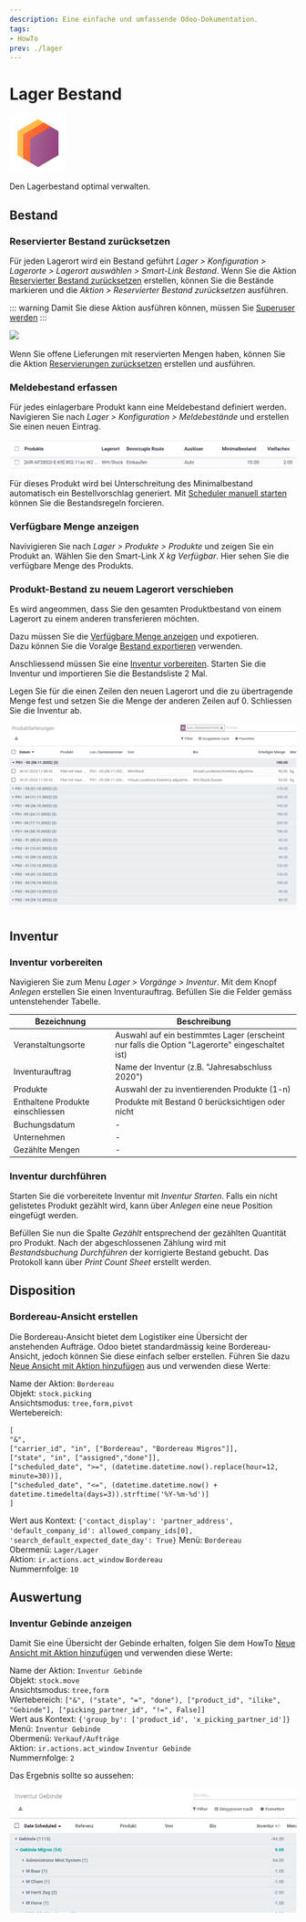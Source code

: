 ```yaml
---
description: Eine einfache und umfassende Odoo-Dokumentation.
tags:
- HowTo
prev: ./lager
---
```

# Lager Bestand
![icons_odoo_stock](assets/icons_odoo_stock.png)

Den Lagerbestand optimal verwalten.

## Bestand

### Reservierter Bestand zurücksetzen

Für jeden Lagerort wird ein Bestand geführt *Lager > Konfiguration > Lagerorte > Lagerort auswählen > Smart-Link Bestand*. Wenn Sie die Aktion [Reservierter Bestand zurücksetzen](Lager%20Aktionen.md#Reservierter%20Bestand%20zurücksetzen) erstellen, können Sie die Bestände markieren und die *Aktion > Reservierter Bestand zurücksetzen* ausführen.

::: warning
Damit Sie diese Aktion ausführen können, müssen Sie [Superuser werden](Einstellungen.md#Superuser%20werden)
:::

![](assets/Lager%20Bestand%20Reservierter%20Bestand%20zurücksetzen.png)

Wenn Sie offene Lieferungen mit reservierten Mengen haben, können Sie die Aktion [Reservierungen zurücksetzen](Lager%20Aktionen.md#Reservierungen%20zurücksetzen) erstellen und ausführen.

### Meldebestand erfassen

Für jedes einlagerbare Produkt kann eine Meldebestand definiert werden. Navigieren Sie nach *Lager > Konfiguration > Meldebestände* und erstellen Sie einen neuen Eintrag.

![](assets/Lager%20Bestand%20Meldebestand.png)

Für dieses Produkt wird bei Unterschreitung des Minimalbestand automatisch ein Bestellvorschlag generiert. Mit [Scheduler manuell starten](Lager%20Vorgänge.md#Scheduler%20manuell%20starten) können Sie die Bestandsregeln forcieren.

### Verfügbare Menge anzeigen

Navivigieren Sie nach *Lager > Produkte > Produkte* und zeigen Sie ein Produkt an. Wählen Sie den Smart-Link *X kg Verfügbar*. Hier sehen Sie die verfügbare Menge des Produkts.

### Produkt-Bestand zu neuem Lagerort verschieben

Es wird angeommen, dass Sie den gesamten Produktbestand von einem Lagerort zu einem anderen transferieren möchten.

Dazu müssen Sie die [Verfügbare Menge anzeigen](#Verfügbare%20Menge%20anzeigen) und expotieren.\
Dazu können Sie die Voralge [Bestand exportieren](Lager%20Datenmanagement.md#Bestand%20exportieren) verwenden.

Anschliessend müssen Sie eine [Inventur vorbereiten](#Inventur%20vorbereiten). Starten Sie die Inventur und importieren Sie die Bestandsliste 2 Mal.

Legen Sie für die einen Zeilen den neuen Lagerort und die zu übertragende Menge fest und setzen Sie die Menge der anderen Zeilen auf 0.  Schliessen Sie die Inventur ab.

![](assets/Lager%20Bestand%20Bestand%20verschoben.png)

## Inventur

### Inventur vorbereiten

Navigieren Sie zum Menu *Lager > Vorgänge > Inventur*. Mit dem Knopf *Anlegen* erstellen Sie einen Inventurauftrag. Befüllen Sie die Felder gemäss untenstehender Tabelle.

| Bezeichnung                       | Beschreibung                                                                                    |
| --------------------------------- | ----------------------------------------------------------------------------------------------- |
| Veranstaltungsorte                | Auswahl auf ein bestimmtes Lager (erscheint nur falls die Option "Lagerorte" eingeschaltet ist) |
| Inventurauftrag                   | Name der Inventur (z.B. "Jahresabschluss 2020")                                                 |
| Produkte                          | Auswahl der zu inventierenden Produkte (1-n)                                                    |
| Enthaltene Produkte einschliessen | Produkte mit Bestand 0 berücksichtigen oder nicht                                               |
| Buchungsdatum                     | -                                                                                               |
| Unternehmen                       | -                                                                                               |
| Gezählte Mengen                   | -                                                                                               |

### Inventur durchführen

Starten Sie die vorbereitete Inventur mit *Inventur Starten*. Falls ein nicht gelistetes Produkt gezählt wird, kann über *Anlegen* eine neue Position eingefügt werden.

Befüllen Sie nun die Spalte *Gezählt* entsprechend der gezählten Quantität pro Produkt. Nach der abgeschlossenen Zählung wird mit *Bestandsbuchung Durchführen* der korrigierte Bestand gebucht. Das Protokoll kann über *Print Count Sheet* erstellt werden.

## Disposition

### Bordereau-Ansicht erstellen

Die Bordereau-Ansicht bietet dem Logistiker eine Übersicht der anstehenden Aufträge. Odoo bietet standardmässig keine Bordereau-Ansicht, jedoch können Sie diese einfach selber erstellen. Führen Sie dazu [Neue Ansicht mit Aktion hinzufügen](Entwicklung%20Aktionen.md#Neue%20Ansicht%20mit%20Aktion%20hinzufügen) aus und verwenden diese Werte:

Name der Aktion: `Bordereau`\
Objekt: `stock.picking`\
Ansichtsmodus: `tree,form,pivot`\
Wertebereich:

```
[
"&",
["carrier_id", "in", ["Bordereau", "Bordereau Migros"]],
["state", "in", ["assigned","done"]],
["scheduled_date", ">=", (datetime.datetime.now().replace(hour=12, minute=30))],
["scheduled_date", "<=", (datetime.datetime.now() + datetime.timedelta(days=3)).strftime('%Y-%m-%d')]
]
```

Wert aus Kontext: `{'contact_display': 'partner_address', 'default_company_id': allowed_company_ids[0], 'search_default_expected_date_day': True}`
Menü: `Bordereau`\
Obermenü: `Lager/Lager`\
Aktion: `ir.actions.act_window` `Bordereau`\
Nummernfolge: `10`

## Auswertung

### Inventur Gebinde anzeigen

Damit Sie eine Übersicht der Gebinde erhalten, folgen Sie dem HowTo [Neue Ansicht mit Aktion hinzufügen](Entwicklung%20Aktionen.md#Neue%20Ansicht%20mit%20Aktion%20hinzufügen) und verwenden diese Werte:

Name der Aktion: `Inventur Gebinde`\
Objekt: `stock.move`\
Ansichtsmodus: `tree,form`\
Wertebereich: `["&", ("state", "=", "done"), ["product_id", "ilike", "Gebinde"], ["picking_partner_id", "!=", False]]`\
Wert aus Kontext: `{'group_by': ['product_id', 'x_picking_partner_id']}`\
Menü: `Inventur Gebinde`\
Obermenü: `Verkauf/Aufträge`\
Aktion: `ir.actions.act_window` `Inventur Gebinde`\
Nummernfolge: `2`

Das Ergebnis sollte so aussehen:

![](assets/Lager%20Bestand%20Inventur%20Gebinde.png)